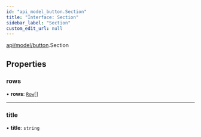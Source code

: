 ```yaml
---
id: "api_model_button.Section"
title: "Interface: Section"
sidebar_label: "Section"
custom_edit_url: null
---
```


[api/model/button](/api/modules/api_model_button.md).Section

## Properties

### rows

• **rows**: [`Row`](/api/interfaces/api_model_button.Row.md)[]

___

### title

• **title**: `string`
